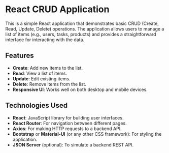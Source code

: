 # React CRUD Application

This is a simple React application that demonstrates basic CRUD (Create, Read, Update, Delete) operations. The application allows users to manage a list of items (e.g., users, tasks, products) and provides a straightforward interface for interacting with the data.

## Features

- **Create**: Add new items to the list.
- **Read**: View a list of items.
- **Update**: Edit existing items.
- **Delete**: Remove items from the list.
- **Responsive UI**: Works well on both desktop and mobile devices.

## Technologies Used

- **React**: JavaScript library for building user interfaces.
- **React Router**: For navigation between different pages.
- **Axios**: For making HTTP requests to a backend API.
- **Bootstrap** or **Material-UI** (or any other CSS framework): For styling the application.
- **JSON Server** (optional): To simulate a backend REST API.



